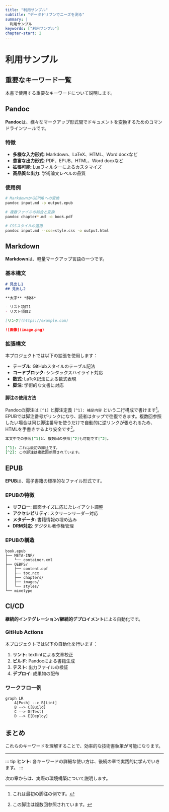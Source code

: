 ```yaml
---
title: "利用サンプル"
subtitle: "データドリブンでニーズを測る"
summary: |
  利用サンプル
keywords: ["利用サンプル"]
chapter-start: 2
---
```


# 利用サンプル

## 重要なキーワード一覧

本書で使用する重要なキーワードについて説明します。

## Pandoc

**Pandoc**は、様々なマークアップ形式間でドキュメントを変換するためのコマンドラインツールです。

### 特徴

- **多様な入力形式**: Markdown、LaTeX、HTML、Word docxなど
- **豊富な出力形式**: PDF、EPUB、HTML、Word docxなど
- **拡張可能**: Luaフィルターによるカスタマイズ
- **高品質な出力**: 学術論文レベルの品質

### 使用例

```bash
# MarkdownからEPUBへの変換
pandoc input.md -o output.epub

# 複数ファイルの結合と変換
pandoc chapter*.md -o book.pdf

# CSSスタイルの適用
pandoc input.md --css=style.css -o output.html
```

## Markdown

**Markdown**は、軽量マークアップ言語の一つです。

### 基本構文

```markdown
# 見出し1
## 見出し2

**太字** *斜体*

- リスト項目1
- リスト項目2

[リンク](https://example.com)

![画像](image.png)
```

### 拡張構文

本プロジェクトでは以下の拡張を使用します：

- **テーブル**: GitHubスタイルのテーブル記法
- **コードブロック**: シンタックスハイライト対応
- **数式**: LaTeX記法による数式表現
- **脚注**: 学術的な文書に対応

#### 脚注の使用方法

Pandocの脚注は `[^1]` と脚注定義 `[^1]: 補足内容` という二行構成で書けます[^1]。EPUBでは脚注番号がリンクになり、読者はタップで往復できます。複数回参照したい場合は同じ脚注番号を使うだけで自動的に逆リンクが張られるため、HTMLを手書きするより安全です[^2]。

```markdown
本文中での参照[^1]と、複数回の参照[^2]も可能です[^2]。

[^1]: これは最初の脚注です。
[^2]: この脚注は複数回参照されています。
```

[^1]: これは最初の脚注の例です。
[^2]: この脚注は複数回参照されています。

## EPUB

**EPUB**は、電子書籍の標準的なファイル形式です。

### EPUBの特徴

- **リフロー**: 画面サイズに応じたレイアウト調整
- **アクセシビリティ**: スクリーンリーダー対応
- **メタデータ**: 書籍情報の埋め込み
- **DRM対応**: デジタル著作権管理

### EPUBの構造

```
book.epub
├── META-INF/
│   └── container.xml
├── OEBPS/
│   ├── content.opf
│   ├── toc.ncx
│   ├── chapters/
│   ├── images/
│   └── styles/
└── mimetype
```

## CI/CD

**継続的インテグレーション/継続的デプロイメント**による自動化です。

### GitHub Actions

本プロジェクトでは以下の自動化を行います：

1. **リント**: textlintによる文章校正
2. **ビルド**: Pandocによる書籍生成
3. **テスト**: 出力ファイルの検証
4. **デプロイ**: 成果物の配布

### ワークフロー例

```mermaid
graph LR
    A[Push] --> B[Lint]
    B --> C[Build]
    C --> D[Test]
    D --> E[Deploy]
```

## まとめ

これらのキーワードを理解することで、効率的な技術書執筆が可能になります。

---

::: tip
**ヒント**: 各キーワードの詳細な使い方は、後続の章で実践的に学んでいきます。
:::

次の章からは、実際の環境構築について説明します。
